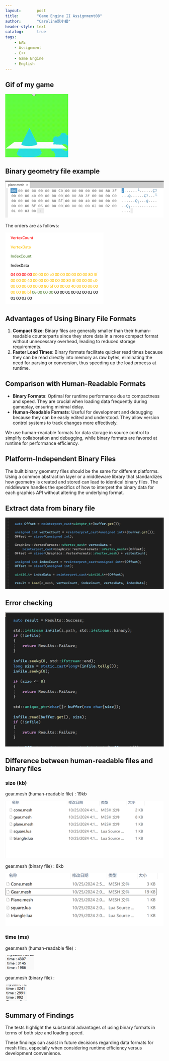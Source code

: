 ```yaml
---
layout:       post
title:        "Game Engine II Assignment08"
author:       "Caroline飘小蝎"
header-style: text
catalog:      true
tags:
    - EAE
    - Assignment
    - C++
    - Game Engine
    - English
---
```


## Gif of my game

<img src="\assets\eae\assignment7\RecordingAssignment7.gif" style="zoom:50%;" />

## Binary geometry file example

<img src="\assets\eae\assignment8\1.png" style="zoom:50%;" />

The orders are as follows:

<img src="\assets\eae\assignment8\2.png" style="zoom:50%;" />

##  Advantages of Using Binary File Formats

1. **Compact Size**: Binary files are generally smaller than their human-readable counterparts since they store data in a more compact format without unnecessary overhead, leading to reduced storage requirements.
2. **Faster Load Times**: Binary formats facilitate quicker read times because they can be read directly into memory as raw bytes, eliminating the need for parsing or conversion, thus speeding up the load process at runtime.

## Comparison with Human-Readable Formats

- **Binary Formats**: Optimal for runtime performance due to compactness and speed. They are crucial when loading data frequently during gameplay, ensuring minimal delay.
- **Human-Readable Formats**: Useful for development and debugging because they can be easily edited and understood. They allow version control systems to track changes more effectively.

We use human-readable formats for data storage in source control to simplify collaboration and debugging, while binary formats are favored at runtime for performance efficiency.

## Platform-Independent Binary Files

The built binary geometry files should be the same for different platforms. Using a common abstraction layer or a middleware library that standardizes how geometry is created and stored can lead to identical binary files. The middleware handles the specifics of how to interpret the binary data for each graphics API without altering the underlying format.

## Extract data from binary file

<img src="\assets\eae\assignment8\3.png" style="zoom:50%;" />

## Error checking

<img src="\assets\eae\assignment8\4.png" style="zoom:50%;" />

## Difference between human-readable files and binary files

### size (kb)

gear.mesh (human-readable file) : 19kb

<img src="\assets\eae\assignment8\5.png" style="zoom:50%;" />

gear.mesh (binary file) : 8kb

<img src="\assets\eae\assignment8\6.png" style="zoom:50%;" />

### time (ms)

gear.mesh (human-readable file) : 

<img src="\assets\eae\assignment8\7.png" style="zoom:50%;" />

gear.mesh (binary file) : 

<img src="\assets\eae\assignment8\8.png" style="zoom:50%;" />

## Summary of Findings

The tests highlight the substantial advantages of using binary formats in terms of both size and loading speed. 

These findings can assist in future decisions regarding data formats for mesh files, especially when considering runtime efficiency versus development convenience.
